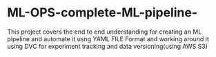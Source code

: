 # ML-OPS-complete-ML-pipeline-
This project covers the end to end understanding for creating an ML pipeline  and automate it usng YAML FILE Format and working around it using DVC for experiment tracking and data versioning(using AWS S3)
